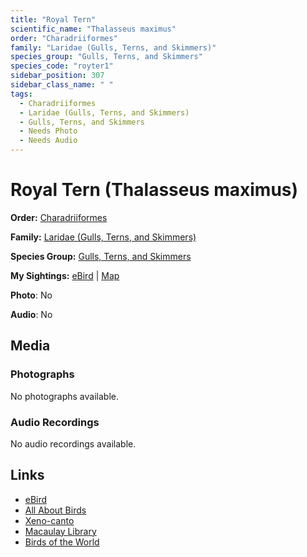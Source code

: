 ```yaml
---
title: "Royal Tern"
scientific_name: "Thalasseus maximus"
order: "Charadriiformes"
family: "Laridae (Gulls, Terns, and Skimmers)"
species_group: "Gulls, Terns, and Skimmers"
species_code: "royter1"
sidebar_position: 307
sidebar_class_name: " "
tags: 
  - Charadriiformes
  - Laridae (Gulls, Terns, and Skimmers)
  - Gulls, Terns, and Skimmers
  - Needs Photo
  - Needs Audio
---
```


# Royal Tern (Thalasseus maximus)

**Order:** [Charadriiformes](/tags/charadriiformes)

**Family:** [Laridae (Gulls, Terns, and Skimmers)](/tags/laridae-gulls-terns-and-skimmers)

**Species Group:** [Gulls, Terns, and Skimmers](/tags/gulls-terns-and-skimmers)

**My Sightings:** [eBird](https://ebird.org/lifelist?r=world&time=life&spp=royter1) | [Map](/map?species_code=royter1)

**Photo**: No 

**Audio**: No

## Media
### Photographs
No photographs available.

### Audio Recordings
No audio recordings available.

## Links
* [eBird](https://ebird.org/species/royter1) 
* [All About Birds](https://www.allaboutbirds.org/guide/royter1) 
* [Xeno-canto](https://www.xeno-canto.org/species/thalasseus-maximus) 
* [Macaulay Library](https://search.macaulaylibrary.org/catalog?taxonCode=royter1&sort=rating_rank_desc)
* [Birds of the World](https://birdsoftheworld.org/bow/species/royter1)
